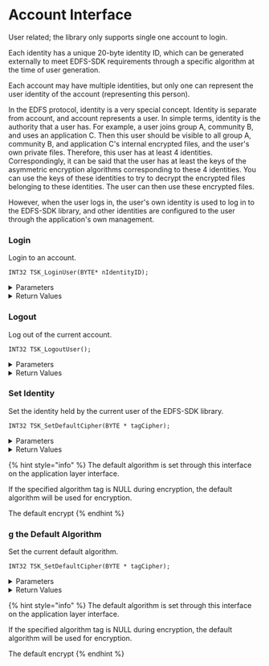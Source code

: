 # Account Interface

User related; the library only supports single one account to login.

Each identity has a unique 20-byte identity ID, which can be generated externally to meet EDFS-SDK requirements through a specific algorithm at the time of user generation.

Each account may have multiple identities, but only one can represent the user identity of the account (representing this person).

In the EDFS protocol, identity is a very special concept. Identity is separate from account, and account represents a user. In simple terms, identity is the authority that a user has. For example, a user joins group A, community B, and uses an application C. Then this user should be visible to all group A, community B, and application C's internal encrypted files, and the user's own private files. Therefore, this user has at least 4 identities. Correspondingly, it can be said that the user has at least the keys of the asymmetric encryption algorithms corresponding to these 4 identities. You can use the keys of these identities to try to decrypt the encrypted files belonging to these identities. The user can then use these encrypted files.

However, when the user logs in, the user's own identity is used to log in to the EDFS-SDK library, and other identities are configured to the user through the application's own management.

### Login

Login to an account.

```
INT32 TSK_LoginUser(BYTE* nIdentityID);
```

<details>

<summary>Parameters</summary>

* CHAR \*
  * nIdentityID - the corresponding internal ID representing the unique identity of the user

</details>

<details>

<summary>Return Values</summary>

* INT32
  * KError\_Success, success
  * KError\_MultiUser, failed, there are other logged in users
  * KError\_Other, other errors, usually memory allocation errors (or insufficient buffers)

</details>

### Logout

Log out of the current account.

```
INT32 TSK_LogoutUser();
```

<details>

<summary>Parameters</summary>

none

</details>

<details>

<summary>Return Values</summary>

* INT32
  * KError\_Success success

</details>

### Set Identity

Set the identity held by the current user of the EDFS-SDK library.

```
INT32 TSK_SetDefaultCipher(BYTE * tagCipher);
```

<details>

<summary>Parameters</summary>

* CHAR \*
  * tagCipher - the algorithm tag to be obtained (that is, the GUID label of the algorithm), which is fixed to 16 bytes (this parameter can be NULL, indicating that the default algorithm is specified) \[IN]

</details>

<details>

<summary>Return Values</summary>

* INT32
  * KError\_Success success
  * KError\_CipherError, failed, the algorithm could not be found;
  * KError\_Other, other errors, usually memory allocation errors (or insufficient buffers);

</details>

{% hint style="info" %}
The default algorithm is set through this interface on the application layer interface.

If the specified algorithm tag is NULL during encryption, the default algorithm will be used for encryption.

The default encrypt
{% endhint %}



### g the Default Algorithm

Set the current default algorithm.

```
INT32 TSK_SetDefaultCipher(BYTE * tagCipher);
```

<details>

<summary>Parameters</summary>

* CHAR \*
  * tagCipher - the algorithm tag to be obtained (that is, the GUID label of the algorithm), which is fixed to 16 bytes (this parameter can be NULL, indicating that the default algorithm is specified) \[IN]

</details>

<details>

<summary>Return Values</summary>

* INT32
  * KError\_Success success
  * KError\_CipherError, failed, the algorithm could not be found;
  * KError\_Other, other errors, usually memory allocation errors (or insufficient buffers);

</details>

{% hint style="info" %}
The default algorithm is set through this interface on the application layer interface.

If the specified algorithm tag is NULL during encryption, the default algorithm will be used for encryption.

The default encrypt
{% endhint %}


